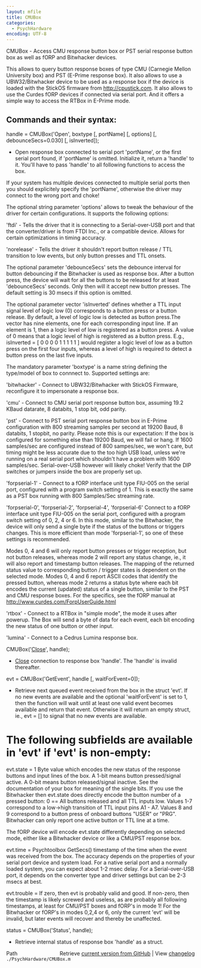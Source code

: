 ```yaml
---
layout: mfile
title: CMUBox
categories:
  - PsychHardware
encoding: UTF-8
---
```


CMUBox - Access CMU response button box or PST serial response button box as well as fORP and Bitwhacker devices.


This allows to query button response boxes of type CMU (Carnegie Mellon
University box) and PST (E-Prime response box). It also allows to use a
UBW32/Bitwhacker device to be used as a response box if the device is
loaded with the StickOS firmware from http://cpustick.com. It also allows
to use the Curdes fORP devices if connected via serial port. And it offers
a simple way to access the RTBox in E-Prime mode.

Commands and their syntax:
--------------------------

handle = CMUBox('Open', boxtype [, portName] [, options] [, debounceSecs=0.030] [, isInverted]);
- Open response box connected to serial port 'portName', or the first
serial port found, if 'portName' is omitted. Initialize it, return a
'handle' to it. You'll have to pass 'handle' to all following functions
to access the box.

If your system has multiple devices connected to multiple serial ports
then you should explicitely specify the 'portName', otherwise the driver
may connect to the wrong port and choke!

The optional string parameter 'options' allows to tweak the behaviour of
the driver for certain configurations. It supports the following options:

'ftdi' - Tells the driver that it is connecting to a Serial-over-USB port
and that the converter/driver is from FTDI Inc., or a compatible device.
Allows for certain optimizations in timing accuracy.

'norelease' - Tells the driver it shouldn't report button release / TTL
transition to low events, but only button presses and TTL onsets.


The optional parameter 'debounceSecs' sets the debounce interval for
button debouncing if the Bitwhacker is used as response box. After a
button press, the device will wait for all the buttons to be released for
at least 'debounceSecs' seconds. Only then will it accept new button
presses. The default setting is 30 msecs if this option is omitted.


The optional parameter vector 'isInverted' defines whether a TTL input
signal level of logic low (0) corresponds to a button press or a button
release. By default, a level of logic low is detected as button press.The
vector has nine elements, one for each corresponding input line. If an
element is 1, then a logic level of low is registered as a button press.
A value of 0 means that a logic level of high is registered as a button
press. E.g., isInverted = [ 0 0 0 0 1 1 1 1 1 ] would register a logic
level of low as a button press on the first four inputs, whereas a level
of high is required to detect a button press on the last five inputs.


The mandatory parameter 'boxtype' is a name string defining the
type/model of box to connnect to. Supported settings are:

'bitwhacker' - Connect to UBW32/Bitwhacker with StickOS Firmware,
reconfigure it to impersonate a response box.

'cmu' - Connect to CMU serial port response button box, assuming 19.2
KBaud datarate, 8 databits, 1 stop bit, odd parity.

'pst' - Connect to PST serial port response button box in E-Prime
configuration with 800 streaming samples per second at 19200 Baud, 8
databits, 1 stopbit, no parity. Please note this is our expectation: If
the box is configured for something else than 19200 Baud, we will fail or
hang. If 1600 samples/sec are configured instead of 800 sampes/sec, we
won't care, but timing might be less accurate due to the too high USB load,
unless we're running on a real serial port which shouldn't have a
problem with 1600 samples/sec. Serial-over-USB however will likely choke!
Verify that the DIP switches or jumpers inside the box are properly set
up.

'forpserial-1' - Connect to a fORP interface unit type FIU-005 on the
serial port, configured with a program switch setting of 1. This is
exactly the same as a PST box running with 800 Samples/Sec streaming
rate.

'forpserial-0', 'forpserial-2', 'forpserial-4', 'forpserial-6'
Connect to a fORP interface unit type FIU-005 on the serial port,
configured with a program switch setting of 0, 2, 4 or 6. In this mode,
similar to the Bitwhacker, the device will only send a single byte if the
status of the buttons or triggers changes. This is more efficient than
mode 'forpserial-1', so one of these settings is recommended.

Modes 0, 4 and 6 will only report button presses or trigger reception,
but not button releases, whereas mode 2 will report any status change,
ie., it will also report and timestamp button releases. The mapping of
the returned status value to corresponding button / trigger states is
dependent on the selected mode. Modes 0, 4 and 6 report ASCII codes that
identify the pressed button, whereas mode 2 returns a status byte where
each bit encodes the current (updated) status of a single button, similar
to the PST and CMU response boxes. For the specifics, see the fORP manual
at http://www.curdes.com/ForpUserGuide.html

'rtbox' - Connect to a RTBox in "simple mode", the mode it uses after
powerup. The Box will send a byte of data for each event, each bit encoding
the new status of one button or other input.

'lumina' - Connect to a Cedrus Lumina response box.


CMUBox('[Close](/docs/Close)', handle);
- [Close](/docs/Close) connection to response box 'handle'. The 'handle' is invalid
thereafter.


evt = CMUBox('GetEvent', handle [, waitForEvent=0]);
- Retrieve next queued event received from the box in the struct 'evt'.
If no new events are available and the optional 'waitForEvent' is set to
1, then the function will wait until at least one valid event becomes
available and return that event. Otherwise it will return an empty struct,
ie., evt = [] to signal that no new events are available.

# The following subfields are available in 'evt' if 'evt' is non-empty:

evt.state = 1 Byte value which encodes the new status of the response
buttons and input lines of the box. A 1-bit means button pressed/signal
active. A 0-bit means button released/signal inactive. See the
documentation of your box for meaning of the single bits. If you use the
Bitwhacker then evt.state does directly encode the button number of a
pressed button: 0 == All buttons released and all TTL inputs low.
Values 1-7 correspond to a low-\>high transition of TTL input pins A1 - A7.
Values 8 and 9 correspond to a button press of onboard buttons "USER" or
"PRG". Bitwhacker can only report one active button or TTL line at a time.

The fORP device will encode evt.state differently depending on selected
mode, either like a Bitwhacker device or like a CMU/PST response box.

evt.time  = Psychtoolbox GetSecs() timestamp of the time when the event
was received from the box. The accuracy depends on the properties of your
serial port device and system load. For a native serial port and a
normally loaded system, you can expect about 1-2 msec delay. For a
Serial-over-USB port, it depends on the converter type and driver
settings but can be 2-3 msecs at best.

evt.trouble = If zero, then evt is probably valid and good. If non-zero,
then the timestamp is likely screwed and useless, as are probably all
following timestamps, at least for CMU/PST boxes and fORP's in mode 1!
For the Bitwhacker or fORP's in modes 0,2,4 or 6, only the current 'evt'
will be invalid, but later events will recover and thereby be unaffected.


status = CMUBox('Status', handle);
- Retrieve internal status of response box 'handle' as a struct.




<div class="code_header" style="text-align:right;">
  <span style="float:left;">Path&nbsp;&nbsp;</span> <span class="counter">Retrieve <a href=
  "https://raw.github.com/Psychtoolbox-3/Psychtoolbox-3/beta/./PsychHardware/CMUBox.m">current version from GitHub</a> | View <a href=
  "https://github.com/Psychtoolbox-3/Psychtoolbox-3/commits/beta/./PsychHardware/CMUBox.m">changelog</a></span>
</div>
<div class="code">
  <code>./PsychHardware/CMUBox.m</code>
</div>
